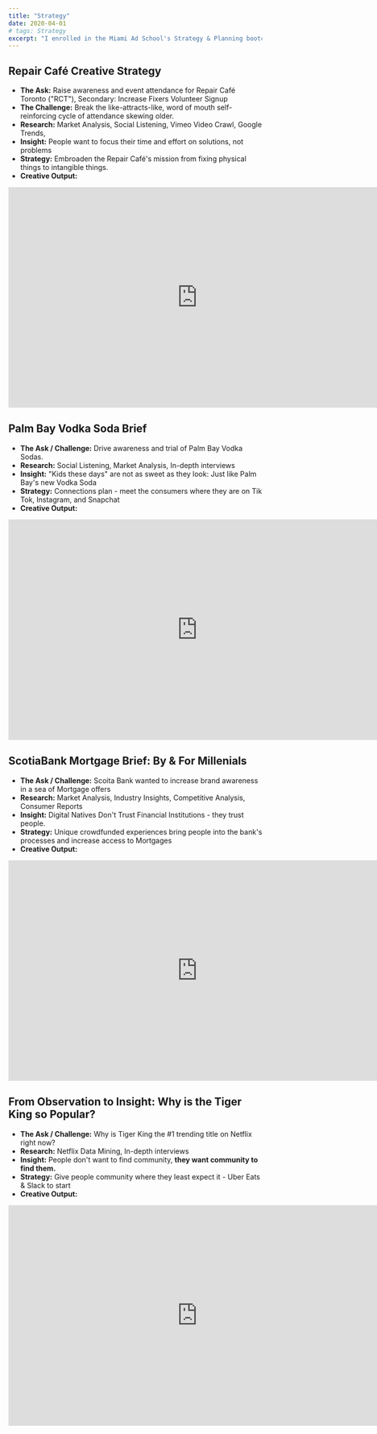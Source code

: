 ```yaml
---
title: "Strategy"
date: 2020-04-01
# tags: Strategy
excerpt: "I enrolled in the Miami Ad School's Strategy & Planning bootcamp. Briefs, ideas, and more will be posted here, thanks for checking it out!"
---
```


## Repair Café Creative Strategy


* **The Ask:** Raise awareness and event attendance for Repair Café Toronto ("RCT"), Secondary: Increase Fixers Volunteer Signup
* **The Challenge:** Break the like-attracts-like, word of mouth self-reinforcing cycle of attendance skewing older. 
* **Research:** Market Analysis, Social Listening, Vimeo Video Crawl, Google Trends,
* **Insight:** People want to focus their time and effort on solutions, not problems
* **Strategy:** Embroaden the Repair Café's mission from fixing physical things to intangible things.
* **Creative Output:**

<iframe src="https://docs.google.com/presentation/d/1_O4pVVQ0yNgQxR94lRxOgVEoH0htR4NepxmpIV2ISLg/embed?start=false&loop=true&delayms=5000" frameborder="0" width="750" height="438" allowfullscreen="true" mozallowfullscreen="true" webkitallowfullscreen="true"></iframe>

## Palm Bay Vodka Soda Brief

* **The Ask / Challenge:** Drive awareness and trial of Palm Bay Vodka Sodas. 
* **Research:** Social Listening, Market Analysis, In-depth interviews 
* **Insight:** "Kids these days" are not as sweet as they look: Just like Palm Bay's new Vodka Soda
* **Strategy:** Connections plan - meet the consumers where they are on Tik Tok, Instagram, and Snapchat
* **Creative Output:**

<iframe src="https://docs.google.com/presentation/d/14songjcOD2IqX-tSOVGc4irun6C5jA1WY4U0K0FJb8M/embed?start=false&loop=true&delayms=5000" frameborder="0" width="750" height="438" allowfullscreen="true" mozallowfullscreen="true" webkitallowfullscreen="true"></iframe>

## ScotiaBank Mortgage Brief: By & For Millenials



* **The Ask / Challenge:** Scoita Bank wanted to increase brand awareness in a sea of Mortgage offers
* **Research:** Market Analysis, Industry Insights, Competitive Analysis, Consumer Reports
* **Insight:** Digital Natives Don't Trust Financial Institutions - they trust people.
* **Strategy:** Unique crowdfunded experiences bring people into the bank's processes and increase access to Mortgages
* **Creative Output:**

<iframe src="https://docs.google.com/presentation/d/11oLhaDZs0OS8Y7gs3Ly4tg4eprcpCrU2EgdMD46tBnI/embed?start=false&loop=true&delayms=5000" frameborder="0" width="750" height="438" allowfullscreen="true" mozallowfullscreen="true" webkitallowfullscreen="true"></iframe>

## From Observation to Insight: Why is the Tiger King so Popular?

* **The Ask / Challenge:** Why is Tiger King the #1 trending title on Netflix right now?
* **Research:** Netflix Data Mining, In-depth interviews
* **Insight:** People don't want to find community, **they want community to find them.**
* **Strategy:** Give people community where they least expect it - Uber Eats & Slack to start
* **Creative Output:**
<iframe src="https://docs.google.com/presentation/d/1cEjleivM9HXWW4NlEPdM5_CJnPNGDE3NPSO-D2jWmkI/embed?start=false&loop=true&delayms=5000" frameborder="0" width="750" height="438" allowfullscreen="true" mozallowfullscreen="true" webkitallowfullscreen="true"></iframe>
